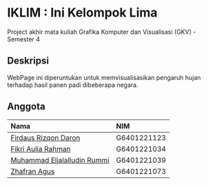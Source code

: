 # IKLIM : Ini Kelompok Lima
Project akhir mata kuliah Grafika Komputer dan Visualisasi (GKV) - Semester 4

## Deskripsi
WebPage ini diperuntukan untuk memvisualisasikan pengaruh hujan terhadap hasil panen padi dibeberapa negara.

## Anggota

| Nama | NIM     |
| :-------- | :------- | 
[Firdaus Rizqon Daron](https://github.com/Frdz25)| G6401221123 |
[Fikri Aulia Rahman](https://github.com/tuankrab13)| G6401221034|
[Muhammad Eljalalludin Rummi](https://github.com/elrummi)| G6401221039 |
[Zhafran Agus](https://github.com/zhafranagus)| G6401221073 |
